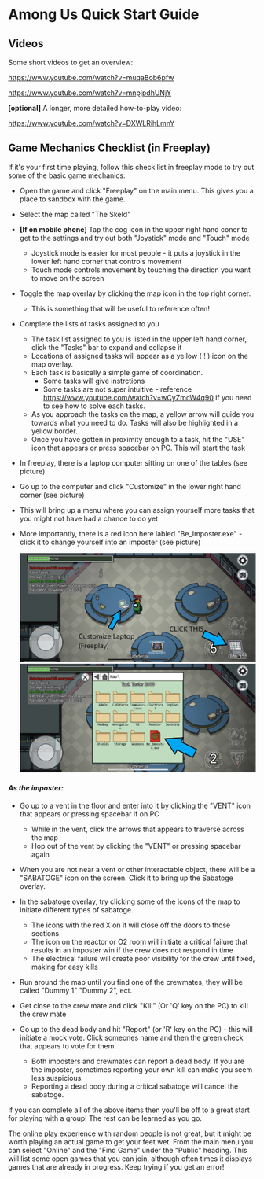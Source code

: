 # Among Us Quick Start Guide

## Videos
Some short videos to get an overview:

https://www.youtube.com/watch?v=muqaBob6pfw

https://www.youtube.com/watch?v=mnpjpdhUNjY

__[optional]__ A longer, more detailed how-to-play video:

https://www.youtube.com/watch?v=DXWLRihLmnY

## Game Mechanics Checklist (in Freeplay)

If it's your first time playing, follow this check list in freeplay mode to try out some of the basic game mechanics:

- Open the game and click "Freeplay" on the main menu. This gives you a place to sandbox with the game.
- Select the map called "The Skeld"
- __[If on mobile phone]__ Tap the cog icon in the upper right hand coner to get to the settings and try out both "Joystick" mode and "Touch" mode
	- Joystick mode is easier for most people - it puts a joystick in the lower left hand corner that controls movement
	- Touch mode controls movement by touching the direction you want to move on the screen
- Toggle the map overlay by clicking the map icon in the top right corner.
	- This is something that will be useful to reference often!
- Complete the lists of tasks assigned to you
	- The task list assigned to you is listed in the upper left hand corner, click the "Tasks" bar to expand and collapse it
	- Locations of assigned tasks will appear as a yellow ( ! ) icon on the map overlay.
	- Each task is basically a simple game of coordination.
		- Some tasks will give instrctions
		- Some tasks are not super intuitive - reference https://www.youtube.com/watch?v=wCyZmcW4q90 if you need to see how to solve each tasks.
	- As you approach the tasks on the map, a yellow arrow will guide you towards what you need to do. Tasks will also be highlighted in a yellow border.
	- Once you have gotten in proximity enough to a task, hit the "USE" icon that appears or press spacebar on PC. This will start the task

- In freeplay, there is a laptop computer sitting on one of the tables (see picture)
- Go up to the computer and click "Customize" in the lower right hand corner (see picture)
- This will bring up a menu where you can assign yourself more tasks that you might not have had a chance to do yet
- More importantly, there is a red icon here labled "Be_Imposter.exe" - click it to change yourself into an imposter (see picture)

  ![customization laptop](https://raw.githubusercontent.com/VanAnderson/AmongUs-quickstart/main/IMG_1280.jpg)
  ![customization laptop](https://raw.githubusercontent.com/VanAnderson/AmongUs-quickstart/main/IMG_1281.jpg)


#### *As the imposter:*

- Go up to a vent in the floor and enter into it by clicking the "VENT" icon that appears or pressing spacebar if on PC
	- While in the vent, click the arrows that appears to traverse across the map
	- Hop out of the vent by clicking the "VENT" or pressing spacebar again
- When you are not near a vent or other interactable object, there will be a "SABATOGE" icon on the screen. Click it to bring up the Sabatoge overlay.
- In the sabatoge overlay, try clicking some of the icons of the map to initiate different types of sabatoge.
	- The icons with the red X on it will close off the doors to those sections
	- The icon on the reactor or O2 room will initiate a critical failure that results in an imposter win if the crew does not respond in time
	- The electrical failure will create poor visibility for the crew until fixed, making for easy kills

- Run around the map until you find one of the crewmates, they will be called "Dummy 1" "Dummy 2", ect.
- Get close to the crew mate and click "Kill" (Or 'Q' key on the PC) to kill the crew mate
- Go up to the dead body and hit "Report" (or 'R' key on the PC) - this will initiate a mock vote. Click someones name and then the green check that appears to vote for them.
	- Both imposters and crewmates can report a dead body. If you are the imposter, sometimes reporting your own kill can make you seem less suspicious.
	- Reporting a dead body during a critical sabatoge will cancel the sabatoge.


If you can complete all of the above items then you'll be off to a great start for playing with a group! The rest can be learned as you go.

The online play experience with random people is not great, but it might be worth playing an actual game to get your feet wet. From the main menu you can select "Online" and the "Find Game" under the "Public" heading. This will list some open games that you can join, although often times it displays games that are already in progress. Keep trying if you get an error!
